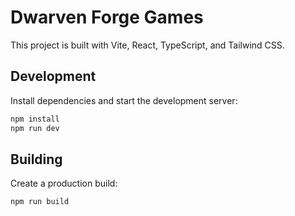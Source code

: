 # Dwarven Forge Games

This project is built with Vite, React, TypeScript, and Tailwind CSS.

## Development

Install dependencies and start the development server:

```sh
npm install
npm run dev
```

## Building

Create a production build:

```sh
npm run build
```

